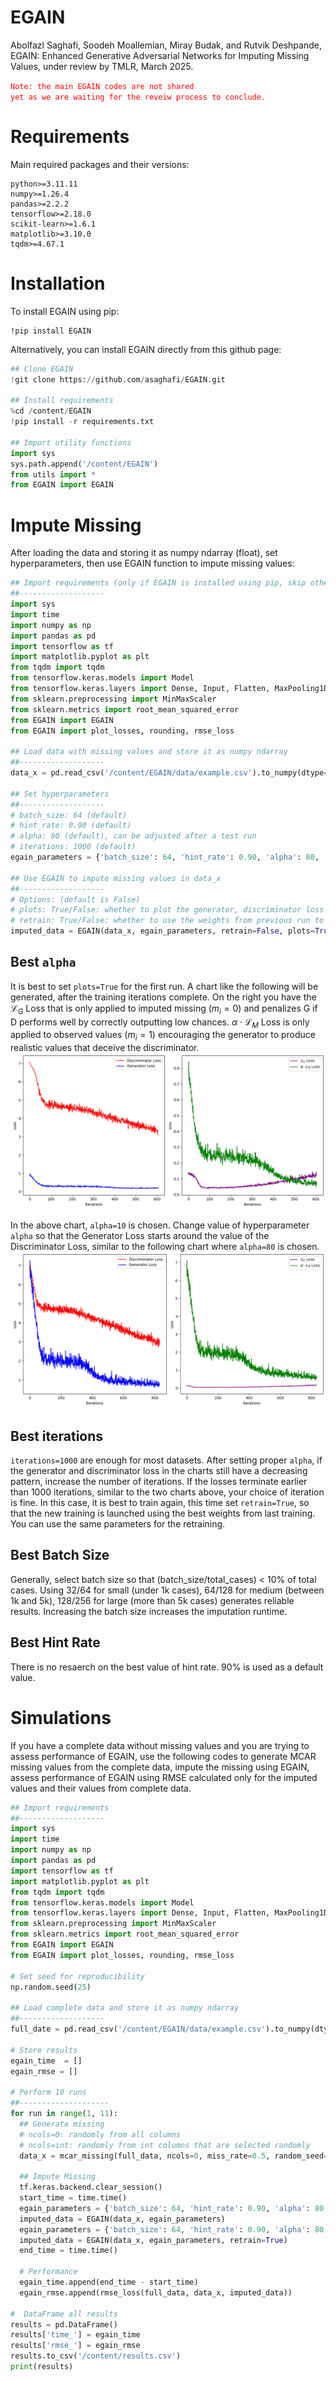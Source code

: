 # EGAIN
Abolfazl Saghafi, Soodeh Moallemian, Miray Budak, and Rutvik Deshpande, EGAIN: Enhanced Generative Adversarial Networks for Imputing Missing Values, under review by TMLR, March 2025.

<code style="color : red">Note: the main EGAIN codes are not shared yet as we are waiting for the reveiw process to conclude.</code>

# Requirements
Main required packages and their versions:
```console
python>=3.11.11
numpy>=1.26.4
pandas>=2.2.2
tensorflow>=2.18.0
scikit-learn>=1.6.1
matplotlib>=3.10.0
tqdm>=4.67.1
```

# Installation
To install EGAIN using pip:
```console
!pip install EGAIN
```
Alternatively, you can install EGAIN directly from this github page:
```python
## Clone EGAIN 
!git clone https://github.com/asaghafi/EGAIN.git

## Install requirements
%cd /content/EGAIN
!pip install -r requirements.txt

## Import utility functions
import sys
sys.path.append('/content/EGAIN')
from utils import *
from EGAIN import EGAIN
```


# Impute Missing
After loading the data and storing it as numpy ndarray (float), set hyperparameters, then use EGAIN function to impute missing values:

```python
## Import requirements (only if EGAIN is installed using pip, skip otherwise)
##-------------------
import sys
import time
import numpy as np
import pandas as pd
import tensorflow as tf
import matplotlib.pyplot as plt
from tqdm import tqdm
from tensorflow.keras.models import Model
from tensorflow.keras.layers import Dense, Input, Flatten, MaxPooling1D, Conv1D
from sklearn.preprocessing import MinMaxScaler
from sklearn.metrics import root_mean_squared_error
from EGAIN import EGAIN
from EGAIN import plot_losses, rounding, rmse_loss

## Load data with missing values and store it as numpy ndarray
##-------------------
data_x = pd.read_csv('/content/EGAIN/data/example.csv').to_numpy(dtype=float)

## Set hyperparameters
##-------------------
# batch_size: 64 (default)
# hint_rate: 0.90 (default)
# alpha: 80 (default), can be adjusted after a test run
# iterations: 1000 (default)
egain_parameters = {'batch_size': 64, 'hint_rate': 0.90, 'alpha': 80, 'iterations': 1000}

## Use EGAIN to impute missing values in data_x
##-------------------
# Options: (default is False)
# plots: True/False: whether to plot the generator, discriminator loss functions
# retrain: True/False: whether to use the weights from previous run to retrain
imputed_data = EGAIN(data_x, egain_parameters, retrain=False, plots=True)
```

## Best `alpha`
It is best to set `plots=True` for the first run. A chart like the following will be generated, after the training iterations complete. On the right you have the $\mathcal{L}_G$ Loss that is only applied to imputed missing $(m_i=0)$ and penalizes G if D performs well by correctly outputting low chances. $\alpha \cdot \mathcal{L}_M$ Loss is only applied to observed values $(m_i=1)$ encouraging the generator to produce realistic values that deceive the discriminator.
[<img src="data/breast_20miss_10alpha_1000iterations_90hint_64batch.png">](data/breast_20miss_10alpha_1000iterations_90hint_64batch.png)

In the above chart, `alpha=10` is chosen. Change value of hyperparameter `alpha` so that the Generator Loss starts around the value of the Discriminator Loss, similar to the following chart where `alpha=80` is chosen. 
[<img src="data/breast_20miss_80alpha_1000iterations_90hint_64batch.png">](data/breast_20miss_80alpha_1000iterations_90hint_64batch.png)

## Best iterations
`iterations=1000` are enough for most datasets. After setting proper `alpha`, if the generator and discriminator loss in the charts still have a decreasing pattern, increase the number of iterations. If the losses terminate earlier than 1000 iterations, similar to the two charts above, your choice of iteration is fine. In this case, it is best to train again, this time set `retrain=True`, so that the new training is launched using the best weights from last training. You can use the same parameters for the retraining. 

## Best Batch Size
Generally, select batch size so that (batch_size/total_cases) < 10% of total cases. Using 32/64 for small (under 1k cases), 64/128 for medium (between 1k and 5k), 128/256 for large (more than 5k cases) generates reliable results. Increasing the batch size increases the imputation runtime. 

## Best Hint Rate
There is no resaerch on the best value of hint rate. 90% is used as a default value. 

# Simulations
If you have a complete data without missing values and you are trying to assess performance of EGAIN, use the following codes to generate MCAR missing values from the complete data, impute the missing using EGAIN, assess performance of EGAIN using RMSE calculated only for the imputed values and their values from complete data.
```python
## Import requirements
##-------------------
import sys
import time
import numpy as np
import pandas as pd
import tensorflow as tf
import matplotlib.pyplot as plt
from tqdm import tqdm
from tensorflow.keras.models import Model
from tensorflow.keras.layers import Dense, Input, Flatten, MaxPooling1D, Conv1D
from sklearn.preprocessing import MinMaxScaler
from sklearn.metrics import root_mean_squared_error
from EGAIN import EGAIN
from EGAIN import plot_losses, rounding, rmse_loss

# Set seed for reproducibility
np.random.seed(25)

## Load complete data and store it as numpy ndarray
##-------------------
full_date = pd.read_csv('/content/EGAIN/data/example.csv').to_numpy(dtype=float)

# Store results
egain_time  = []
egain_rmse = []

# Perform 10 runs
##--------------------
for run in range(1, 11):
  ## Generate missing
  # ncols=0: randomly from all columns
  # ncols=int: randomly from int columns that are selected randomly
  data_x = mcar_missing(full_data, ncols=0, miss_rate=0.5, random_seed=25)

  ## Impute Missing
  tf.keras.backend.clear_session()
  start_time = time.time()
  egain_parameters = {'batch_size': 64, 'hint_rate': 0.90, 'alpha': 80, 'iterations': 1000}
  imputed_data = EGAIN(data_x, egain_parameters)
  egain_parameters = {'batch_size': 64, 'hint_rate': 0.90, 'alpha': 80, 'iterations': 1000}
  imputed_data = EGAIN(data_x, egain_parameters, retrain=True)
  end_time = time.time()

  # Performance
  egain_time.append(end_time - start_time)
  egain_rmse.append(rmse_loss(full_data, data_x, imputed_data))

#  DataFrame all results
results = pd.DataFrame()
results['time_'] = egain_time
results['rmse_'] = egain_rmse
results.to_csv('/content/results.csv')
print(results)
```
